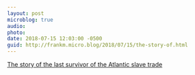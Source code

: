 ```yaml
---
layout: post
microblog: true
audio: 
photo: 
date: 2018-07-15 12:03:00 -0500
guid: http://frankm.micro.blog/2018/07/15/the-story-of.html
---
```

[The story of the last survivor of the Atlantic slave trade](https://kottke.org/18/07/the-story-of-the-last-survivor-of-the-atlantic-slave-trade)
